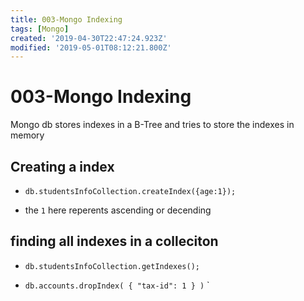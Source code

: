 ```yaml
---
title: 003-Mongo Indexing
tags: [Mongo]
created: '2019-04-30T22:47:24.923Z'
modified: '2019-05-01T08:12:21.800Z'
---
```


# 003-Mongo Indexing  

Mongo db stores indexes in a B-Tree and tries to store the indexes in memory
 
## Creating a index 
* `db.studentsInfoCollection.createIndex({age:1});`
- the `1` here reperents ascending or decending  

## finding all indexes in a colleciton 
* `db.studentsInfoCollection.getIndexes();`


* `db.accounts.dropIndex( { "tax-id": 1 } )`
`







